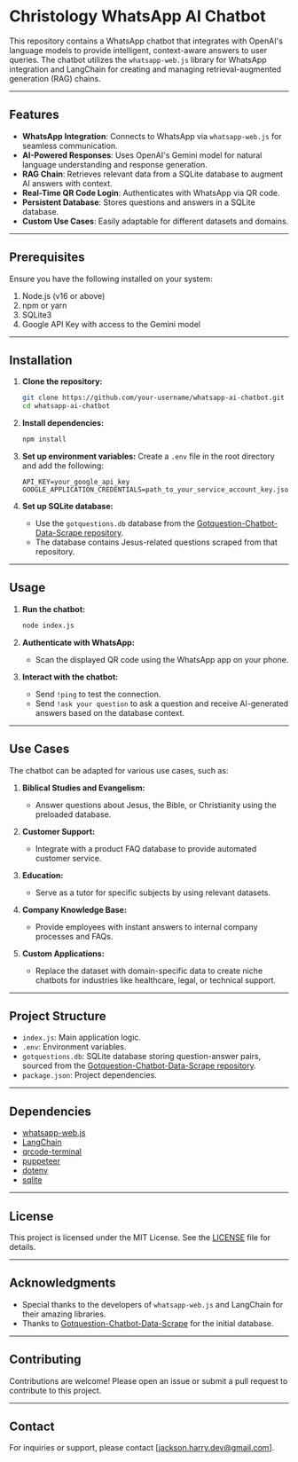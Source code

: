 # Christology WhatsApp AI Chatbot

This repository contains a WhatsApp chatbot that integrates with OpenAI's language models to provide intelligent, context-aware answers to user queries. The chatbot utilizes the `whatsapp-web.js` library for WhatsApp integration and LangChain for creating and managing retrieval-augmented generation (RAG) chains.

---

## Features

- **WhatsApp Integration**: Connects to WhatsApp via `whatsapp-web.js` for seamless communication.
- **AI-Powered Responses**: Uses OpenAI's Gemini model for natural language understanding and response generation.
- **RAG Chain**: Retrieves relevant data from a SQLite database to augment AI answers with context.
- **Real-Time QR Code Login**: Authenticates with WhatsApp via QR code.
- **Persistent Database**: Stores questions and answers in a SQLite database.
- **Custom Use Cases**: Easily adaptable for different datasets and domains.

---

## Prerequisites

Ensure you have the following installed on your system:

1. Node.js (v16 or above)
2. npm or yarn
3. SQLite3
4. Google API Key with access to the Gemini model

---

## Installation

1. **Clone the repository:**
   ```bash
   git clone https://github.com/your-username/whatsapp-ai-chatbot.git
   cd whatsapp-ai-chatbot
   ```

2. **Install dependencies:**
   ```bash
   npm install
   ```

3. **Set up environment variables:**
   Create a `.env` file in the root directory and add the following:
   ```env
   API_KEY=your_google_api_key
   GOOGLE_APPLICATION_CREDENTIALS=path_to_your_service_account_key.json
   ```

4. **Set up SQLite database:**
   - Use the `gotquestions.db` database from the [Gotquestion-Chatbot-Data-Scrape repository](https://github.com/jhenterprise/Gotquestion-Chatbot-Data-Scrape).
   - The database contains Jesus-related questions scraped from that repository.

---

## Usage

1. **Run the chatbot:**
   ```bash
   node index.js
   ```

2. **Authenticate with WhatsApp:**
   - Scan the displayed QR code using the WhatsApp app on your phone.

3. **Interact with the chatbot:**
   - Send `!ping` to test the connection.
   - Send `!ask your question` to ask a question and receive AI-generated answers based on the database context.

---

## Use Cases

The chatbot can be adapted for various use cases, such as:

1. **Biblical Studies and Evangelism:**
   - Answer questions about Jesus, the Bible, or Christianity using the preloaded database.

2. **Customer Support:**
   - Integrate with a product FAQ database to provide automated customer service.

3. **Education:**
   - Serve as a tutor for specific subjects by using relevant datasets.

4. **Company Knowledge Base:**
   - Provide employees with instant answers to internal company processes and FAQs.

5. **Custom Applications:**
   - Replace the dataset with domain-specific data to create niche chatbots for industries like healthcare, legal, or technical support.

---

## Project Structure

- `index.js`: Main application logic.
- `.env`: Environment variables.
- `gotquestions.db`: SQLite database storing question-answer pairs, sourced from the [Gotquestion-Chatbot-Data-Scrape repository](https://github.com/jhenterprise/Gotquestion-Chatbot-Data-Scrape).
- `package.json`: Project dependencies.

---

## Dependencies

- [whatsapp-web.js](https://github.com/pedroslopez/whatsapp-web.js)
- [LangChain](https://www.langchain.com/)
- [qrcode-terminal](https://github.com/gtanner/qrcode-terminal)
- [puppeteer](https://pptr.dev/)
- [dotenv](https://github.com/motdotla/dotenv)
- [sqlite](https://github.com/TryGhost/node-sqlite3)

---

## License

This project is licensed under the MIT License. See the [LICENSE](LICENSE) file for details.

---

## Acknowledgments

- Special thanks to the developers of `whatsapp-web.js` and LangChain for their amazing libraries.
- Thanks to [Gotquestion-Chatbot-Data-Scrape](https://github.com/jhenterprise/Gotquestion-Chatbot-Data-Scrape) for the initial database.

---

## Contributing

Contributions are welcome! Please open an issue or submit a pull request to contribute to this project.

---

## Contact

For inquiries or support, please contact [jackson.harry.dev@gmail.com].

